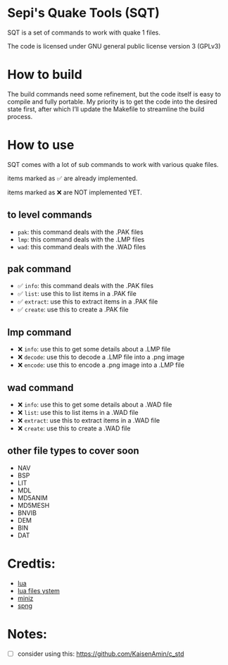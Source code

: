 # Sepi's Quake Tools (SQT)

SQT is a set of commands to work with quake 1 files.

The code is licensed under GNU general public license version 3 (GPLv3)

# How to build
The build commands need some refinement, but the code itself is easy to compile and fully portable. My priority is to get the code into the desired state first, after which I’ll update the Makefile to streamline the build process.

# How to use

SQT comes with a lot of sub commands to work with various quake files.

items marked as ✅ are already implemented.

items marked as ❌ are NOT implemented YET.


## to level commands
- `pak`: this command deals with the .PAK files
- `lmp`: this command deals with the .LMP files
- `wad`: this command deals with the .WAD files

## pak command
- ✅ `info`: this command deals with the .PAK files
- ✅ `list`: use this to list items in a .PAK file
- ✅ `extract`: use this to extract items in a .PAK file
- ✅ `create`: use this to create a .PAK file

## lmp command
- ❌ `info`: use this to get some details about a .LMP file
- ❌ `decode`: use this to decode a .LMP file into a .png image
- ❌ `encode`: use this to encode a .png image into a .LMP file

## wad command
- ❌ `info`: use this to get some details about a .WAD file
- ❌ `list`: use this to list items in a .WAD file
- ❌ `extract`: use this to extract items in a .WAD file
- ❌ `create`: use this to create a .WAD file


## other file types to cover soon
- NAV
- BSP
- LIT
- MDL
- MD5ANIM
- MD5MESH
- BNVIB
- DEM
- BIN
- DAT

# Credtis:
- [lua](https://www.lua.org/)
- [lua files ystem](http://lunarmodules.github.io/luafilesystem)
- [miniz](https://github.com/richgel999/miniz)
- [spng](https://github.com/randy408/libspng/tree/master/spng)

# Notes:
- [ ] consider using this: https://github.com/KaisenAmin/c_std